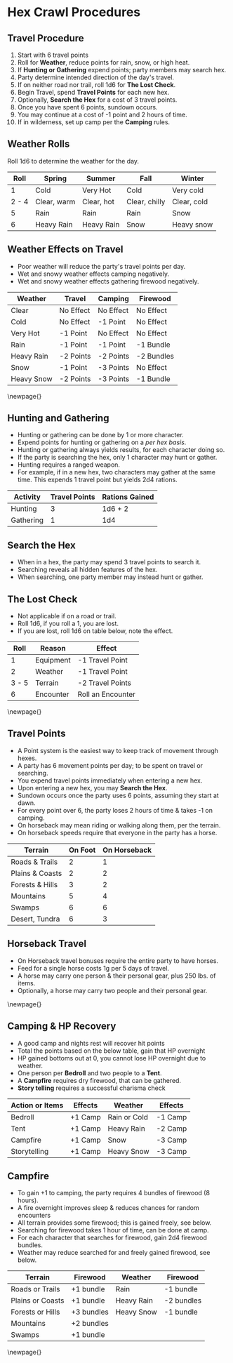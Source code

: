 # Hex Crawl Procedures

## Travel Procedure
1. Start with 6 travel points
2. Roll for **Weather**, reduce points for rain, snow, or high heat.
3. If **Hunting or Gathering** expend points; party members may search hex. 
4. Party determine intended direction of the day's travel.
5. If on neither road nor trail, roll 1d6 for **The Lost Check**.
6. Begin Travel, spend **Travel Points** for each new hex.
7. Optionally, **Search the Hex** for a cost of 3 travel points.
8. Once you have spent 6 points, sundown occurs.
9. You may continue at a cost of -1 point and 2 hours of time.
10. If in wilderness, set up camp per the **Camping** rules.

## Weather Rolls
Roll 1d6 to determine the weather for the day.

| Roll  | Spring      | Summer      | Fall          | Winter      |
|-------|-------------|-------------|---------------|-------------|
|   1   | Cold        | Very Hot    | Cold          | Very cold   |
| 2 - 4 | Clear, warm | Clear, hot  | Clear, chilly | Clear, cold |
|   5   | Rain        | Rain        | Rain          | Snow        |
|   6   | Heavy Rain  | Heavy Rain  | Snow          | Heavy snow  |

## Weather Effects on Travel
- Poor weather will reduce the party's travel points per day.
- Wet and snowy weather effects camping negatively.
- Wet and snowy weather effects gathering firewood negatively.

| Weather       | Travel     | Camping    | Firewood  |
|---------------|------------|------------|-----------|
| Clear         | No Effect  | No Effect  | No Effect |
| Cold          | No Effect  | -1 Point   | No Effect |
| Very Hot      | -1 Point   | No Effect  | No Effect |
| Rain          | -1 Point   | -1 Point   | -1 Bundle |
| Heavy Rain    | -2 Points  | -2 Points  | -2 Bundles|
| Snow          | -1 Point   | -3 Points  | No Effect |
| Heavy Snow    | -2 Points  | -3 Points  | -1 Bundle |

\newpage{}
## Hunting and Gathering
- Hunting or gathering can be done by 1 or more character.
- Expend points for hunting or gathering on a *per hex basis*.
- Hunting or gathering always yields results, for each character doing so.
- If the party is searching the hex, only 1 character may hunt or gather.
- Hunting requires a ranged weapon.
- For example, if in a new hex, two characters may gather at the same time. This expends 1 travel point but yields 2d4 rations.

| Activity  | Travel Points | Rations Gained |
|-----------|---------------|----------------|
| Hunting   |       3       |  1d6 + 2       |
| Gathering |       1       |  1d4           |

## Search the Hex
- When in a hex, the party may spend 3 travel points to search it.
- Searching reveals all hidden features of the hex.
- When searching, one party member may instead hunt or gather.

## The Lost Check
- Not applicable if on a road or trail.
- Roll 1d6, if you roll a 1, you are lost.
- If you are lost, roll 1d6 on table below, note the effect.

| Roll  | Reason    | Effect            |
|-------|-----------|-------------------|
|   1   | Equipment | -1 Travel Point   |
|   2   | Weather   | -1 Travel Point   |
| 3 - 5 | Terrain   | -2 Travel Points  |
|   6   | Encounter | Roll an Encounter |

\newpage{}
## Travel Points
- A Point system is the easiest way to keep track of movement through hexes.
- A party has 6 movement points per day; to be spent on travel or searching.
- You expend travel points immediately when entering a new hex.
- Upon entering a new hex, you may **Search the Hex**.
- Sundown occurs once the party uses 6 points, assuming they start at dawn.
- For every point over 6, the party loses 2 hours of time & takes -1 on camping.
- On horseback may mean riding or walking along them, per the terrain.
- On horseback speeds require that everyone in the party has a horse.

| Terrain         | On Foot | On Horseback |
|-----------------|---------|--------------|
| Roads & Trails  |    2    |       1      |
| Plains & Coasts |    2    |       2      |
| Forests & Hills |    3    |       2      |
| Mountains       |    5    |       4      |
| Swamps          |    6    |       6      |
| Desert, Tundra  |    6    |       3      |

## Horseback Travel
- On Horseback travel bonuses require the entire party to have horses.
- Feed for a single horse costs 1g per 5 days of travel. 
- A horse may carry one person & their personal gear, plus 250 lbs. of items.
- Optionally, a horse may carry two people and their personal gear.

\newpage{}
## Camping & HP Recovery
- A good camp and nights rest will recover hit points
- Total the points based on the below table, gain that HP overnight
- HP gained bottoms out at 0, you cannot lose HP overnight due to weather.
- One person per **Bedroll** and two people to a **Tent**.
- A **Campfire** requires dry firewood, that can be gathered.
- **Story telling** requires a successful charisma check

| Action or Items | Effects | Weather      | Effects |
|-----------------|---------|--------------|---------|
| Bedroll         | +1 Camp | Rain or Cold | -1 Camp |
| Tent            | +1 Camp | Heavy Rain   | -2 Camp |
| Campfire        | +1 Camp | Snow         | -3 Camp |
| Storytelling    | +1 Camp | Heavy Snow   | -3 Camp |

## Campfire 
- To gain +1 to camping, the party requires 4 bundles of firewood (8 hours).
- A fire overnight improves sleep & reduces chances for random encounters
- All terrain provides some firewood; this is gained freely, see below.
- Searching for firewood takes 1 hour of time, can be done at camp.
- For each character that searches for firewood, gain 2d4 firewood bundles. 
- Weather may reduce searched for and freely gained firewood, see below.

| Terrain          | Firewood   | Weather    | Firewood   |
|------------------|------------|------------|------------|
| Roads or Trails  | +1 bundle  | Rain       | -1 bundle  | 
| Plains or Coasts | +1 bundle  | Heavy Rain | -2 bundles |
| Forests or Hills | +3 bundles | Heavy Snow | -1 bundle  |
| Mountains        | +2 bundles |
| Swamps           | +1 bundle  |

\newpage{}
